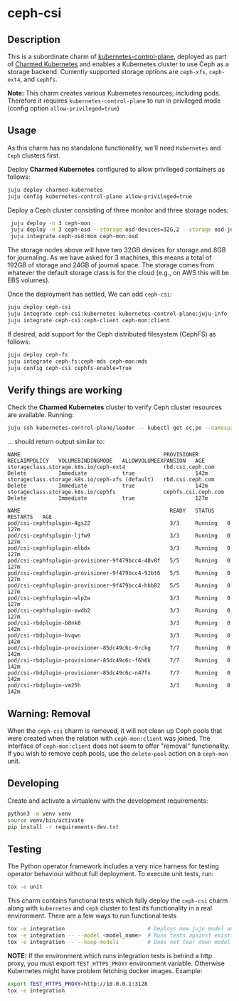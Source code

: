 # ceph-csi

## Description

This is a subordinate charm of [kubernetes-control-plane][1], deployed as part of
[Charmed Kubernetes][2] and enables a Kubernetes cluster to use Ceph as a
storage backend. Currently supported storage options are `ceph-xfs`, `ceph-ext4`,
and `cephfs`.

**__Note:__** This charm creates various Kubernetes resources, including pods.
Therefore it requires `kubernetes-control-plane` to run in privileged mode (config
option `allow-privileged=true`)

## Usage

As this charm has no standalone functionality, we'll need `Kubernetes` and
`Ceph` clusters first.

Deploy **Charmed Kubernetes** configured to allow privileged containers as follows:

```bash
juju deploy charmed-kubernetes
juju config kubernetes-control-plane allow-privileged=true
```

Deploy a Ceph cluster consisting of three monitor and three storage nodes:

```bash
 juju deploy -n 3 ceph-mon
 juju deploy -n 3 ceph-osd --storage osd-devices=32G,2 --storage osd-journals=8G,1
 juju integrate ceph-osd:mon ceph-mon:osd
```

The storage nodes above will have two 32GB devices for storage and 8GB for journaling.
As we have asked for 3 machines, this means a total of 192GB of storage and 24GB of
journal space. The storage comes from whatever the default storage class is for the
cloud (e.g., on AWS this will be EBS volumes).

Once the deployment has settled, We can add `ceph-csi`:

```bash
juju deploy ceph-csi
juju integrate ceph-csi:kubernetes kubernetes-control-plane:juju-info
juju integrate ceph-csi:ceph-client ceph-mon:client
```

If desired, add support for the Ceph distributed filesystem (CephFS) as follows:

```bash
juju deploy ceph-fs
juju integrate ceph-fs:ceph-mds ceph-mon:mds
juju config ceph-csi cephfs-enable=True
```

## Verify things are working

Check the **Charmed Kubernetes** cluster to verify Ceph cluster resources are
available. Running:

```bash
juju ssh kubernetes-control-plane/leader -- kubectl get sc,po --namespace default
```

... should return output similar to:

```no-highlight
NAME                                             PROVISIONER           RECLAIMPOLICY   VOLUMEBINDINGMODE   ALLOWVOLUMEEXPANSION   AGE
storageclass.storage.k8s.io/ceph-ext4            rbd.csi.ceph.com      Delete          Immediate           true                   142m
storageclass.storage.k8s.io/ceph-xfs (default)   rbd.csi.ceph.com      Delete          Immediate           true                   142m
storageclass.storage.k8s.io/cephfs               cephfs.csi.ceph.com   Delete          Immediate           true                   127m

NAME                                               READY   STATUS    RESTARTS   AGE
pod/csi-cephfsplugin-4gs22                         3/3     Running   0          127m
pod/csi-cephfsplugin-ljfw9                         3/3     Running   0          127m
pod/csi-cephfsplugin-mlbdx                         3/3     Running   0          127m
pod/csi-cephfsplugin-provisioner-9f479bcc4-48v8f   5/5     Running   0          127m
pod/csi-cephfsplugin-provisioner-9f479bcc4-92bt6   5/5     Running   0          127m
pod/csi-cephfsplugin-provisioner-9f479bcc4-hbb82   5/5     Running   0          127m
pod/csi-cephfsplugin-wlp2w                         3/3     Running   0          127m
pod/csi-cephfsplugin-xwdb2                         3/3     Running   0          127m
pod/csi-rbdplugin-b8nk8                            3/3     Running   0          142m
pod/csi-rbdplugin-bvqwn                            3/3     Running   0          142m
pod/csi-rbdplugin-provisioner-85dc49c6c-9rckg      7/7     Running   0          142m
pod/csi-rbdplugin-provisioner-85dc49c6c-f6h6k      7/7     Running   0          142m
pod/csi-rbdplugin-provisioner-85dc49c6c-n47fx      7/7     Running   0          142m
pod/csi-rbdplugin-vm25h                            3/3     Running   0          142m
```
## Warning: Removal

When the `ceph-csi` charm is removed, it will not clean up Ceph pools that were
created when the relation with `ceph-mon:client` was joined. The interface of
`ceph-mon:client` does not seem to offer "removal" functionality. If you wish to
remove ceph pools, use the `delete-pool` action on a `ceph-mon` unit.

## Developing

Create and activate a virtualenv with the development requirements:

```bash
python3 -m venv venv
source venv/bin/activate
pip install -r requirements-dev.txt
```

## Testing

The Python operator framework includes a very nice harness for testing
operator behaviour without full deployment. To execute unit tests, run:

```bash
tox -e unit
```

This charm contains functional tests which fully deploy the `ceph-csi` charm
along with `kubernetes` and `ceph` cluster to test its functionality in a real
environment. There are a few ways to run functional tests

```bash
tox -e integration                          # Deploys new juju model and runs tests
tox -e integration -- --model <model_name>  # Runs tests against existing model
tox -e integration -- --keep-models         # Does not tear down model after tests are done (useful for debugging failing tests )
```

**__NOTE:__** If the environment which runs integration tests is behind a http
proxy, you must export `TEST_HTTPS_PROXY` environment variable. Otherwise
Kubernetes might have problem fetching docker images. Example:

```bash
export TEST_HTTPS_PROXY=http://10.0.0.1:3128
tox -e integration
```

[1]: https://charmhub.io/kubernetes-control-plane
[2]: https://charmhub.io/charmed-kubernetes
